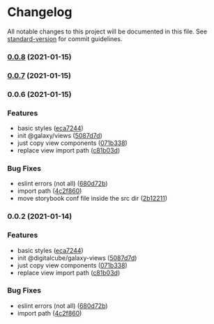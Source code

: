 # Changelog

All notable changes to this project will be documented in this file. See [standard-version](https://github.com/conventional-changelog/standard-version) for commit guidelines.

### [0.0.8](https://github.com/digitalcube/galaxy/compare/@digitalcube/galaxy-views@v0.0.7...@digitalcube/galaxy-views@v0.0.8) (2021-01-15)

### [0.0.7](https://github.com/digitalcube/galaxy/compare/@digitalcube/galaxy-views@v0.0.6...@digitalcube/galaxy-views@v0.0.7) (2021-01-15)

### 0.0.6 (2021-01-15)


### Features

* basic styles ([eca7244](https://github.com/digitalcube/galaxy/commit/eca7244ad33bba879a5d1aff2e949a66d605e6f9))
* init @galaxy/views ([5087d7d](https://github.com/digitalcube/galaxy/commit/5087d7d194365b88605436667b27e5f2ed9a6e15))
* just copy view components ([071b338](https://github.com/digitalcube/galaxy/commit/071b3382de2176102f4736e84da1ec5ba9c9d1f6))
* replace view import path ([c81b03d](https://github.com/digitalcube/galaxy/commit/c81b03dda0c1c8e237507f9f325c2d3138b6a475))


### Bug Fixes

* eslint errors (not all) ([680d72b](https://github.com/digitalcube/galaxy/commit/680d72b530788089eb8fe72eb8eb5d5ef7beb91a))
* import path ([4c2f860](https://github.com/digitalcube/galaxy/commit/4c2f860f87ff0efa7cbfc6ed7bb251efa2eaff87))
* move storybook conf file inside the src dir ([2b12211](https://github.com/digitalcube/galaxy/commit/2b12211363d60659624b75e02816fa8cbce7875f))

### 0.0.2 (2021-01-14)


### Features

* basic styles ([eca7244](https://github.com/digitalcube/galaxy/commit/eca7244ad33bba879a5d1aff2e949a66d605e6f9))
* init @digitalcube/galaxy-views ([5087d7d](https://github.com/digitalcube/galaxy/commit/5087d7d194365b88605436667b27e5f2ed9a6e15))
* just copy view components ([071b338](https://github.com/digitalcube/galaxy/commit/071b3382de2176102f4736e84da1ec5ba9c9d1f6))
* replace view import path ([c81b03d](https://github.com/digitalcube/galaxy/commit/c81b03dda0c1c8e237507f9f325c2d3138b6a475))


### Bug Fixes

* eslint errors (not all) ([680d72b](https://github.com/digitalcube/galaxy/commit/680d72b530788089eb8fe72eb8eb5d5ef7beb91a))
* import path ([4c2f860](https://github.com/digitalcube/galaxy/commit/4c2f860f87ff0efa7cbfc6ed7bb251efa2eaff87))
